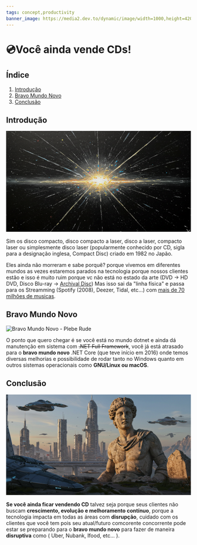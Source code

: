 ```yaml
---
tags: concept,productivity
banner_image: https://media2.dev.to/dynamic/image/width=1000,height=420,fit=cover,gravity=auto,format=auto/https%3A%2F%2Fdev-to-uploads.s3.amazonaws.com%2Fuploads%2Farticles%2Fo9hn4w5rozzsbqo3w53a.jpg
---
```


# 💿Você ainda vende CDs!

## Índice

1. [Introdução](#introdução)
2. [Bravo Mundo Novo](#bravo-mundo-novo)
6. [Conclusão](#conclusão)

## Introdução

![Initial Theory of big bang handmade minimal impressionist by AI genereted](media/2022-01-31-comeco.jpg)

Sim os disco compacto, disco compacto a laser, disco a laser, compacto laser ou simplesmente disco laser (popularmente
conhecido por CD, sigla para a designação inglesa, Compact Disc) criado em 1982 no Japão.

Eles ainda não morreram e sabe porquê? porque vivemos em diferentes mundos as vezes estaremos parados na tecnologia
porque nossos clientes estão e isso é muito ruim porque vc não está no estado da arte (DVD -> HD DVD, Disco
Blu-ray -> [Archival Disc](https://pt.wikipedia.org/wiki/Archival_Disc))
Mas isso sai da "linha física" e passa para os Streamming (Spotify (2008), Deezer, Tidal, etc...)
com [mais de 70 milhões de musicas](https://newsroom.spotify.com/company-info/).

## Bravo Mundo Novo

![Bravo Mundo Novo - Plebe Rude](https://i.ytimg.com/vi/WnuPnvUvQWk/hq720.jpg?sqp=-oaymwEhCK4FEIIDSFryq4qpAxMIARUAAAAAGAElAADIQj0AgKJD&rs=AOn4CLC_xCQvY50lmVPPOYi6dVsYoWrOdA)

O ponto que quero chegar é se você está no mundo dotnet e ainda dá manutenção em sistema com ~~.NET Full Framework~~,
você já está atrasado para o **bravo mundo novo** .NET Core (que teve início em 2016) onde temos diversas melhorias e
possibilidade de rodar tanto no Windows quanto em outros sistemas operacionais como **GNU/Linux ou macOS**.

## Conclusão

![A futuristic and ancient by AI genereted](media/2022-01-31-futuristic_ancient.jpg)

**Se você ainda ficar vendendo CD** talvez seja porque seus clientes não buscam **crescimento, evolução e melhoramento
contínuo**, porque
a tecnologia impacta em todas as áreas com **disrupção**, cuidado com os clientes que você tem pois seu atual/futuro
comcorente concorrente pode estar se preparando para o **bravo mundo novo** para fazer de maneira **disruptiva** como (
Uber,
Nubank, Ifood, etc... ).